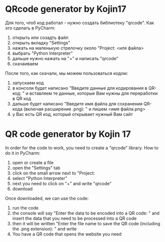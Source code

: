 # QRcode generator by Kojin17
Для того, чтоб код работал - нужно создать библиотеку "qrcode". Как это сделать в PyCharm:
1) открыть или созадть файл
2) открыть вкладку "Settings"
3) нажать на маленькую стрелочку около "Project: <иля файла>
4) выбрать "Python Interpreter"
5) дальше нужно нажать на "+" и написать "qrcode"
6) скачаиваем
   
После того, как скачали, мы можем пользоваться кодом:
1) запускаем код
2) в консоли будет написано "Введите данные для кодирования в QR-код: " и вставляем те данные, которые Вам нужны для переработки в QR код
3) дальше будет написано "Введите имя файла для сохранения QR-кода (включая расширение .png): " и пишем <имя файла.png>
4) у Вас есть QR код, который открывает нужный Вам сайт

# QR code generator by Kojin 17
In order for the code to work, you need to create a "qrcode" library. How to do it in PyCharm:
1) open or create a file
2) open the "Settings" tab
3) click on the small arrow next to "Project: <ilya file>
4) select "Python Interpreter"
5) next you need to click on "+" and write "qrcode"
6) download

Once downloaded, we can use the code:
1) run the code
2) the console will say "Enter the data to be encoded into a QR code: " and insert the data that you need to be processed into a QR code
3) then it will be written "Enter the file name to save the QR code (including the .png extension): " and write <file name.png>
4) You have a QR code that opens the website you need
